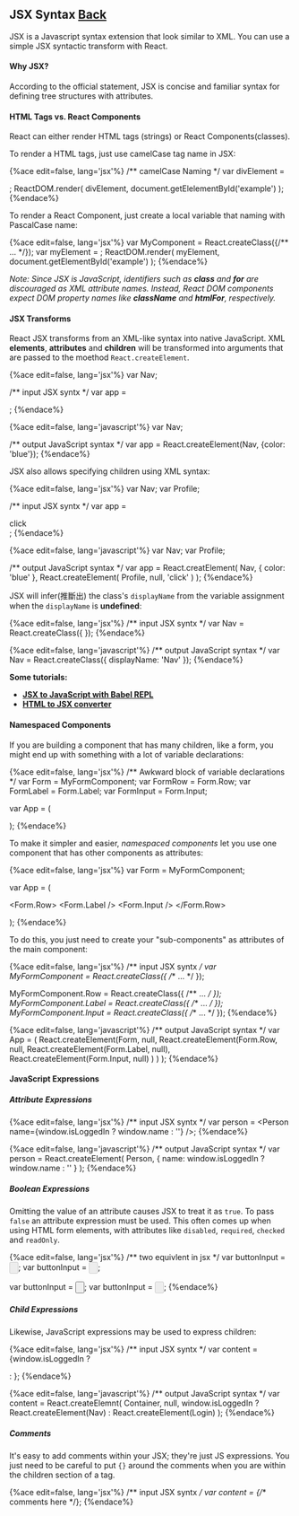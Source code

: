 ## JSX Syntax [Back](./../react.md)

JSX is a Javascript syntax extension that look similar to XML. You can use a simple JSX syntactic transform with React.

#### Why JSX?

According to the official statement, JSX is concise and familiar syntax for defining tree structures with attributes.

#### HTML Tags vs. React Components

React can either render HTML tags (strings) or React Components(classes).

To render a HTML tags, just use camelCase tag name in JSX:

{%ace edit=false, lang='jsx'%}
/** camelCase Naming */
var divElement = <div className="foo" />;
ReactDOM.render(
    divElement,
    document.getElelementById('example')
);
{%endace%}

To render a React Component, just create a local variable that naming with PascalCase name:

{%ace edit=false, lang='jsx'%}
var MyComponent = React.createClass({/** ... */});
var myElement = <MyComponent someProperty={true} />;
ReactDOM.render(
    myElement,
    document.getElementById('example')
);
{%endace%}

*Note: Since JSX is JavaScript, identifiers such as **class** and **for** are discouraged as XML attribute names. Instead, React DOM components expect DOM property names like **className** and **htmlFor**, respectively.*

#### JSX Transforms

React JSX transforms from an XML-like syntax into native JavaScript. XML **elements**, **attributes** and **children** will be transformed into arguments that are passed to the moethod `React.createElement`.

{%ace edit=false, lang='jsx'%}
var Nav;

/** input JSX syntx */
var app = <Nav color="blue">;
{%endace%}

{%ace edit=false, lang='javascript'%}
var Nav;

/** output JavaScript syntax */
var app = React.createElement(Nav, {color: 'blue'});
{%endace%}

JSX also allows specifying children using XML syntax:

{%ace edit=false, lang='jsx'%}
var Nav;
var Profile;

/** input JSX syntx */
var app = <Nav color="blue"><Profile>click</Profile></Nav>;
{%endace%}

{%ace edit=false, lang='javascript'%}
var Nav;
var Profile;

/** output JavaScript syntax */
var app = React.creatElement(
    Nav,
    { color: 'blue' },
    React.createElement(
        Profile,
        null,
        'click'
    )
);
{%endace%}

JSX will infer(推斷出) the class's `displayName` from the variable assignment when the `displayName` is **undefined**:

{%ace edit=false, lang='jsx'%}
/** input JSX syntx */
var Nav = React.createClass({ });
{%endace%}

{%ace edit=false, lang='javascript'%}
/** output JavaScript syntax */
var Nav = React.createClass({ displayName: 'Nav' });
{%endace%}

**Some tutorials:**

- [**JSX to JavaScript with Babel REPL**](https://babeljs.io/repl/)
- [**HTML to JSX converter**](http://magic.reactjs.net/htmltojsx.htm)

#### Namespaced Components

If you are building a component that has many children, like a form, you might end up with something with a lot of variable declarations:

{%ace edit=false, lang='jsx'%}
/** Awkward block of variable declarations */
var Form = MyFormComponent;
var FormRow = Form.Row;
var FormLabel = Form.Label;
var FormInput = Form.Input;

var App = (
    <Form>
        <FormRow>
            <FormLabel />
            <FormInput />
        </FormRow>
    </Form>
);
{%endace%}

To make it simpler and easier, *namespaced components* let you use one component that has other components as attributes:

{%ace edit=false, lang='jsx'%}
var Form = MyFormComponent;

var App = (
    <Form>
        <Form.Row>
            <Form.Label />
            <Form.Input />
        </Form.Row>
    </Form>
);
{%endace%}

To do this, you just need to create your "sub-components" as attributes of the main component:

{%ace edit=false, lang='jsx'%}
/** input JSX syntx */
var MyFormComponent = React.createClass({ /** ... */ });

MyFormComponent.Row = React.createClass({ /** ... */ });
MyFormComponent.Label = React.createClass({ /** ... */ });
MyFormComponent.Input = React.createClass({ /** ... */ });
{%endace%}

{%ace edit=false, lang='javascript'%}
/** output JavaScript syntax */
var App = (
    React.createElement(Form, null, 
        React.createElement(Form.Row, null, 
            React.createElement(Form.Label, null),
            React.createElement(Form.Input, null)
        )
    )
);
{%endace%}

#### JavaScript Expressions

##### Attribute Expressions

{%ace edit=false, lang='jsx'%}
/** input JSX syntx */
var person = <Person name={window.isLoggedIn ? window.name : ''} />;
{%endace%}

{%ace edit=false, lang='javascript'%}
/** output JavaScript syntax */
var person = React.createElement(
    Person,
    { name: window.isLoggedIn ? window.name : '' }
);
{%endace%}

##### Boolean Expressions

Omitting the value of an attribute causes JSX to treat it as `true`. To pass `false` an attribute expression must be used. This often comes up when using HTML form elements, with attributes like `disabled`, `required`, `checked` and `readOnly`.

{%ace edit=false, lang='jsx'%}
/** two equivlent in jsx */
var buttonInput = <input type="button" disabled />;
var buttonInput = <input type="button" disabled={true} />;

var buttonInput = <input type="button" />;
var buttonInput = <input type="button" disabled={false} />;
{%endace%}

##### Child Expressions

Likewise, JavaScript expressions may be used to express children:

{%ace edit=false, lang='jsx'%}
/** input JSX syntx */
var content = <Container>{window.isLoggedIn ? <Nav /> : <Login />}</Container>;
{%endace%}

{%ace edit=false, lang='javascript'%}
/** output JavaScript syntax */
var content = React.createElemnt(
    Container,
    null,
    window.isLoggedIn ? React.createElement(Nav) : React.createElement(Login)
);
{%endace%}

##### Comments

It's easy to add comments within your JSX; they're just JS expressions. You just need to be careful to put `{}` around the comments when you are within the children section of a tag.

{%ace edit=false, lang='jsx'%}
/** input JSX syntx */
var content = <Container>{/** comments here */}</Container>;
{%endace%}